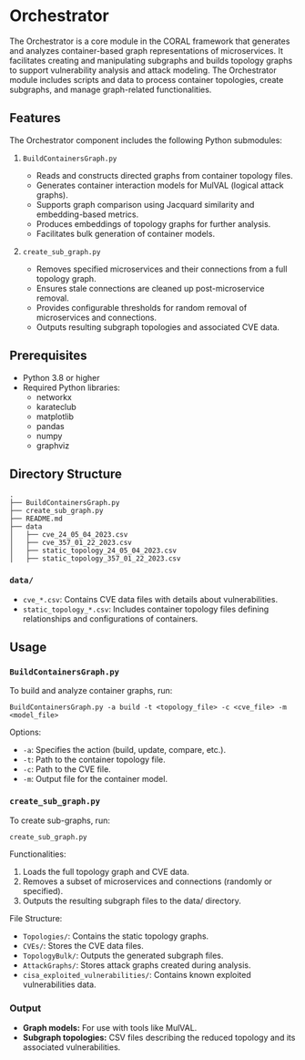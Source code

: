 # Orchestrator

The Orchestrator is a core module in the CORAL framework that generates and analyzes container-based graph representations of microservices. It facilitates creating and manipulating subgraphs and builds topology graphs to support vulnerability analysis and attack modeling. The Orchestrator module includes scripts and data to process container topologies, create subgraphs, and manage graph-related functionalities.


## Features

The Orchestrator component includes the following Python submodules:

1. `BuildContainersGraph.py`
   - Reads and constructs directed graphs from container topology files. 
   - Generates container interaction models for MulVAL (logical attack graphs). 
   - Supports graph comparison using Jacquard similarity and embedding-based metrics. 
   - Produces embeddings of topology graphs for further analysis. 
   - Facilitates bulk generation of container models.

2. `create_sub_graph.py`
   - Removes specified microservices and their connections from a full topology graph. 
   - Ensures stale connections are cleaned up post-microservice removal. 
   - Provides configurable thresholds for random removal of microservices and connections. 
   - Outputs resulting subgraph topologies and associated CVE data.


## Prerequisites
- Python 3.8 or higher 
- Required Python libraries:
  - networkx 
  - karateclub 
  - matplotlib 
  - pandas 
  - numpy
  - graphviz


## Directory Structure

```
.
├── BuildContainersGraph.py
├── create_sub_graph.py
├── README.md
├── data
│   ├── cve_24_05_04_2023.csv
│   ├── cve_357_01_22_2023.csv
│   ├── static_topology_24_05_04_2023.csv
│   ├── static_topology_357_01_22_2023.csv
```

### `data/`

* `cve_*.csv`: Contains CVE data files with details about vulnerabilities. 
* `static_topology_*.csv`: Includes container topology files defining relationships and configurations of containers.


## Usage

### `BuildContainersGraph.py`
To build and analyze container graphs, run:

`BuildContainersGraph.py -a build -t <topology_file> -c <cve_file> -m <model_file>`

Options:
- `-a`: Specifies the action (build, update, compare, etc.).
- `-t`: Path to the container topology file.
- `-c`: Path to the CVE file.
- `-m`: Output file for the container model.


### `create_sub_graph.py`
To create sub-graphs, run:
```
create_sub_graph.py
```

Functionalities:
1. Loads the full topology graph and CVE data. 
2. Removes a subset of microservices and connections (randomly or specified). 
3. Outputs the resulting subgraph files to the data/ directory.

File Structure:
* `Topologies/`: Contains the static topology graphs. 
* `CVEs/`: Stores the CVE data files. 
* `TopologyBulk/`: Outputs the generated subgraph files. 
* `AttackGraphs/`: Stores attack graphs created during analysis.
* `cisa_exploited_vulnerabilities/`: Contains known exploited vulnerabilities data.

### Output

* **Graph models:** For use with tools like MulVAL. 
* **Subgraph topologies:** CSV files describing the reduced topology and its associated vulnerabilities.